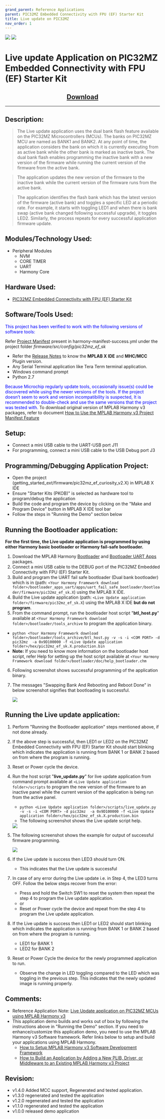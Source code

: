 ```yaml
---
grand_parent: Reference Applications
parent: PIC32MZ Embedded Connectivity with FPU (EF) Starter Kit
title: Live update on PIC32MZ
nav_order: 1
---
```

<img src = "images/microchip_logo.png">
<img src = "images/microchip_mplab_harmony_logo_small.png">

# Live update Application on PIC32MZ Embedded Connectivity with FPU (EF) Starter Kit
<h2 align="center"> <a href="https://github.com/Microchip-MPLAB-Harmony/reference_apps/releases/latest/download/pic32mz_uart_live_update.zip" > Download </a> </h2>

-----

## Description:

> The Live update application uses the dual bank flash feature available on the PIC32MZ Microcontrollers (MCUs).
The banks on PIC32MZ MCU are named as BANK1 and BANK2. At any point of time, the application considers the bank on which it is currently executing from as active bank while the other bank is marked as inactive bank. The dual bank flash enables programming the inactive bank with a new version of the firmware while running the current version of the firmware from the active bank.

> The application updates the new version of the firmware to the inactive bank while the current version of the firmware runs from the active bank.

> The application identifies the flash bank which has the latest version of the firmware (active bank) and toggles a specific LED at a periodic rate. For example, it starts with toggling LED1 and when there is bank swap (active bank changed following successful upgrade), it toggles LED2. Similarly, the process repeats for every successful application firmware update.

## Modules/Technology Used:

- Peripheral Modules
	- NVM
	- CORE TIMER
	- UART
	- Harmony Core

## Hardware Used:

- [PIC32MZ Embedded Connectivity with FPU (EF) Starter Kit ](https://www.microchip.com/Developmenttools/ProductDetails/Dm320007)

## Software/Tools Used:
<span style="color:blue"> This project has been verified to work with the following versions of software tools:</span>  

Refer [Project Manifest](./firmware/src/config/pic32mz_ef_sk/harmony-manifest-success.yml) present in harmony-manifest-success.yml under the project folder *firmware/src/config/pic32mz_ef_sk*  
- Refer the [Release Notes](../../../release_notes.md#development-tools) to know the **MPLAB X IDE** and **MHC/MCC** Plugin version.  
- Any Serial Terminal application like Tera Term terminal application.
- Windows command prompt
- Python 2.7

<span style="color:blue"> Because Microchip regularly update tools, occasionally issue(s) could be discovered while using the newer versions of the tools. If the project doesn’t seem to work and version incompatibility is suspected, It is recommended to double-check and use the same versions that the project was tested with. </span> To download original version of MPLAB Harmony v3 packages, refer to document [How to Use the MPLAB Harmony v3 Project Manifest Feature](https://ww1.microchip.com/downloads/en/DeviceDoc/How-to-Use-the-MPLAB-Harmony-v3-Project-Manifest-Feature-DS90003305.pdf)

## Setup:
- Connect a mini USB cable to the UART-USB port J11
- For programming, connect a mini USB cable to the USB Debug port J3

## Programming/Debugging Application Project:
- Open the project (getting_started_ext/firmware/pic32mz_ef_curiosity_v2.X) in MPLAB X IDE
- Ensure "Starter Kits (PKOB)" is selected as hardware tool to program/debug the application
- Build the code and program the device by clicking on the "Make and Program Device" button in MPLAB X IDE tool bar
- Follow the steps in "Running the Demo" section below

## Running the Bootloader application:

**For the first time, the Live update application is programmed by using either Harmony basic bootloader or Harmony fail-safe bootloader.**

1. Download the MPLAB Harmony [Bootloader](https://github.com/Microchip-MPLAB-Harmony/bootloader) and [Bootloader UART Apps](https://github.com/Microchip-MPLAB-Harmony/bootloader_apps_uart) packages.
2. Connect a mini USB cable to the DEBUG port of the PIC32MZ Embedded Connectivity with FPU (EF) Starter Kit.
3. Build and program the UART fail safe bootloader (Dual bank bootloader) which is in (path: `<Your Harmony Framework download folder>/bootloader_apps_uart/apps/uart_fail_safe_bootloader/bootloader/firmware/pic32mz_ef_sk.X`) using the MPLAB X IDE.
4. Build the Live update application (path: `<Live Update application folder>/firmware/pic32mz_ef_sk.X`) using the MPLAB X IDE **but do not program**.
5. From the command prompt, run the bootloader host script "**btl_host.py**" available at `<Your Harmony Framework download folder>/bootloader/tools_archive` to program the application binary.
 - `python <Your Harmony Framework download folder>/bootloader/tools_archive/btl_host.py -v -s -i <COM PORT> -d pic32mz  -a 0x9D100000 -f <Live Update application folder>/hex/pic32mz_ef_sk.X.production.bin`
  - **Note:** If you need to know more information on the bootloader host script, refer Help for setting up the host script available at `<Your Harmony Framework download folder>/bootloader/doc/help_bootloader.chm`
6. Following screenshot shows successful programming of the application binary.
7. The messages "Swapping Bank And Rebooting and Reboot Done" in below screenshot signifies that bootloading is successful.

    <img src = "images/bootloaderscript_result.png" >

## Running the Live update application:
1. Perform "Running the Bootloader application" steps mentioned above, if not done already.
2. If the above step is successful, then LED1 or LED2 on the PIC32MZ Embedded Connectivity with FPU (EF) Starter Kit should start blinking which indicates the application is running from BANK 1 or BANK 2 based on from where the program is running.
3. Reset or Power cycle the device.
4. Run the host script "**live_update.py**" for live update application from command prompt available at `<Live Update application folder>/scripts` to program the new version of the firmware to an inactive panel while the current version of the application is being run from the active panel.
   - `python <Live Update application folder>/scripts/live_update.py -v -s -i <COM PORT> -d pic32mz  -a 0x9D100000 -f <Live Update application folder>/hex/pic32mz_ef_sk.X.production.bin`
   - The following screenshot shows the Live update script help.

    <img src = "images/bootloaderscript_help.png" >

5. The following screenshot shows the example for output of successful firmware programming.

    <img src = "images/liveupdatescrip_result.png" >

6. If the Live update is success then LED3 should turn ON.
   * This indicates that the Live update is successful
7. In case of any error during the Live update i.e. in Step 4, the LED3 turns OFF. Follow the below steps recover from the error:
   * Press and hold the Switch SW1 to reset the system then repeat the step 4 to program the Live update application.
   * or
   * Reset or Power cycle the device and repeat from the step 4 to program the Live update application.
8. If the Live update is success then LED1 or LED2 should start blinking which indicates the application is running from BANK 1 or BANK 2 based on from where the program is running.
   * LED1 for BANK 1
   * LED2 for BANK 2
9. Reset or Power Cycle the device for the newly programmed application to run.
   * Observe the change in LED toggling compared to the LED which was toggling in the previous step. This indicates that the newly updated image is running properly.

## Comments:
- Reference Application Note: [Live Update application on PIC32MZ MCUs using MPLAB Harmony v3](http://ww1.microchip.com/downloads/en/Appnotes/Live_Update_Application_on_PIC32MZ_MCUs_Using_MPLAB_Harmonyv3_DS00003703A.pdf)
- This application demo builds and works out of box by following the instructions above in "Running the Demo" section. If you need to enhance/customize this application demo, you need to use the MPLAB Harmony v3 Software framework. Refer links below to setup and build your applications using MPLAB Harmony.
	- [How to Setup MPLAB Harmony v3 Software Development Framework](https://www.microchip.com/mymicrochip/filehandler.aspx?ddocname=en1000821)
	- [How to Build an Application by Adding a New PLIB, Driver, or Middleware to an Existing MPLAB Harmony v3 Project](http://ww1.microchip.com/downloads/en/DeviceDoc/How_to_Build_Application_Adding_PLIB_%20Driver_or_Middleware%20_to_MPLAB_Harmony_v3Project_DS90003253A.pdf)

## Revision:
- v1.4.0 Added MCC support, Regenerated and tested application.
- v1.3.0 regenerated and tested the application
- v1.2.0 regenerated and tested the application
- v1.1.0 regenerated and tested the application
- v1.0.0 released demo application

